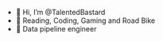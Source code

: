 - 👋 Hi, I’m @TalentedBastard
- 👀 Reading, Coding, Gaming and Road Bike
- 🌱 Data pipeline engineer 

<!---
TalentedBastard/TalentedBastard is a ✨ special ✨ repository because its `README.md` (this file) appears on your GitHub profile.
You can click the Preview link to take a look at your changes.
--->
